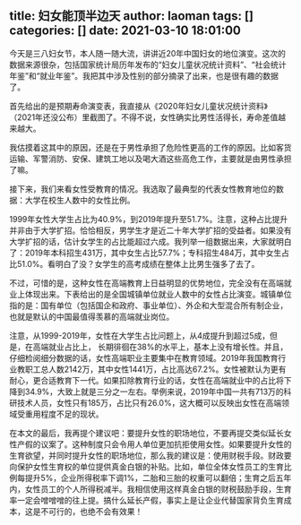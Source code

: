 title: 妇女能顶半边天
author: laoman
tags: []
categories: []
date: 2021-03-10 18:01:00
---
今天是三八妇女节，本人随一随大流，讲讲近20年中国妇女的地位演变。这次的数据来源很杂，包括国家统计局历年发布的“妇女儿童状况统计资料”、“社会统计年鉴”和“就业年鉴”。我把其中涉及性别的部分摘录了出来，也是很有趣的数据了。
<!-- more-->

首先给出的是预期寿命演变表，我直接从《2020年妇女儿童状况统计资料》（2021年还没公布）里截图了。不得不说，女性确实比男性活得长，寿命差值越来越大。



我估摸着这其中的原因，还是在于男性承担了危险性更高的工作的原因。比如客货运输、军警消防、安保、建筑工地以及喝大酒这些高危工作，主要就是由男性承担了嘛。

接下来，我们来看女性受教育的情况。我选取了最典型的代表女性教育地位的数据：大学在校生人数中的女性比例。



1999年女性大学生占比为40.9%，到2019年提升至51.7%。注意，这种占比提升并非由于大学扩招。恰恰相反，男学生才是近二十年大学扩招的受益者。如果没有大学扩招的话，估计女学生的占比能超过六成。我列举一组数据出来，大家就明白了：2019年本科招生431万，其中女生占比57.7%；专科招生484万，其中女生占比51.0%。看明白了没？女学生的高考成绩在整体上比男生强多了去了。

不过，可惜的是，这种女性在高端教育上日益明显的优势地位，完全没有在高端就业上体现出来。下表给出的是全国城镇单位就业人数中的女性占比演变。城镇单位指的是：国有单位（包括国企和政府、事业单位）、外企和大型混合所有制企业，也就是默认的中国最值得羡慕的高端就业岗位。



注意，从1999-2019年，女性在大学生占比问题上，从4成提升到超过5成，但是，在高端就业占比上， 长期徘徊在38%的水平上，基本上没有增长性。并且，仔细检阅细分数据的话，女性高端职业主要集中在教育领域。2019年我国教育行业教职工总人数2142万，其中女性1441万，占比高达67.2%。女性被默认为更有耐心，更合适教育下一代。如果扣除教育行业的话，女性在高端就业中的占比将下降到34.9%，大致上就是三分之一左右。举例来说，2019年中国一共有713万的科研技术人员，女性只有185万，占比只有26.0%，这大概可以反映出女性在高端领域受重用程度不足的现状。

在本文的最后，我再提个建议吧：要提升女性的职场地位，不要再提交类似延长女性产假的议案了。这种制度只会令用人单位更加抗拒使用女性。如果要提升女性的生育欲望，并同时提升女性的职场地位，那么我的建议是：使用财税手段。财政要向保护女性生育权的单位提供真金白银的补贴。比如，单位全体女性员工的生育比例每提升5%，企业所得税率下调1%，二胎和三胎的权重可以翻倍；生育之后五年内，女性员工的个人所得税减半。我相信使用这样真金白银的财税鼓励手段，生育率一定会噌噌噌的往上提。搞什么延长产假，事实上是让企业代替国家背负生育成本，这是不可行的，也绝不会有效果！